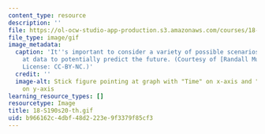 ```yaml
---
content_type: resource
description: ''
file: https://ol-ocw-studio-app-production.s3.amazonaws.com/courses/18-s190-introduction-to-computational-thinking-with-julia-with-applications-to-modeling-the-covid-19-pandemic-spring-2020/b966162c4dbf48d2223e9f3379f85cf3_18-S190s20-th.gif
file_type: image/gif
image_metadata:
  caption: 'It''s important to consider a variety of possible scenarios when looking
    at data to potentially predict the future. (Courtesy of [Randall Munroe](https://imgs.xkcd.com/comics/scenario_4.png).
    License: CC-BY-NC.)'
  credit: ''
  image-alt: Stick figure pointing at graph with "Time" on x-axis and "Bad Stuff"
    on y-axis
learning_resource_types: []
resourcetype: Image
title: 18-S190s20-th.gif
uid: b966162c-4dbf-48d2-223e-9f3379f85cf3
---
```

